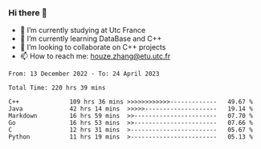 ### Hi there 👋
- 🔭 I’m currently studying at Utc France
- 🌱 I’m currently learning DataBase and C++
- 👯 I’m looking to collaborate on C++ projects
- 📫 How to reach me: houze.zhang@etu.utc.fr

<!--START_SECTION:waka-->

```text
From: 13 December 2022 - To: 24 April 2023

Total Time: 220 hrs 39 mins

C++              109 hrs 36 mins >>>>>>>>>>>>-------------   49.67 %
Java             42 hrs 14 mins  >>>>>--------------------   19.14 %
Markdown         16 hrs 59 mins  >>-----------------------   07.70 %
Go               16 hrs 53 mins  >>-----------------------   07.66 %
C                12 hrs 31 mins  >------------------------   05.67 %
Python           11 hrs 19 mins  >------------------------   05.13 %
```

<!--END_SECTION:waka-->

